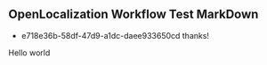 ## OpenLocalization Workflow Test MarkDown
* e718e36b-58df-47d9-a1dc-daee933650cd 
thanks!

Hello world
